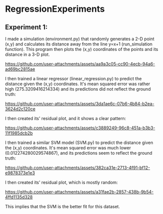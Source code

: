 # RegressionExperiments
## Experiment 1:
I made a simulation (environment.py) that randomly generates a 2-D point (x,y) and calculates its distance away from the line y=x+1 (run_simulation function). This program then plots the (x,y) coordinates of the points and its distance in a 3-D plot.

https://github.com/user-attachments/assets/aa9a3c05-cc90-4ecb-94a6-ad69bc2815ae

I then trained a linear regressor (linear_regression.py) to predict the distance given the (x,y) coordinates. It's mean squared error was rather high (275.3209416214334) and its predictions did not reflect the ground truth:

https://github.com/user-attachments/assets/3da1ae6c-07b6-4b84-b2ea-3624d2c120ce

I then created its' residual plot, and it shows a clear pattern:

https://github.com/user-attachments/assets/c3889249-96c8-451a-b3b3-11f1985dcb2b


I then trained a similar SVM model (SVM.py) to predict the distance given the (x,y) coordinates. It's mean squared error was much lower (0.012274280029574867), and its predictions seem to reflect the ground truth:

https://github.com/user-attachments/assets/382ca31e-2713-4f91-bf12-e9878373e1e3

I then created its' residual plot, which is mostly random:

https://github.com/user-attachments/assets/a31fae2b-2857-438b-9b54-4ffd1135d328

This implies that the SVM is the better fit for this dataset.
